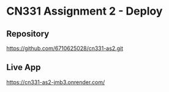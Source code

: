 # CN331 Assignment 2 - Deploy
## Repository
https://github.com/6710625028/cn331-as2.git

## Live App
https://cn331-as2-jmb3.onrender.com/
